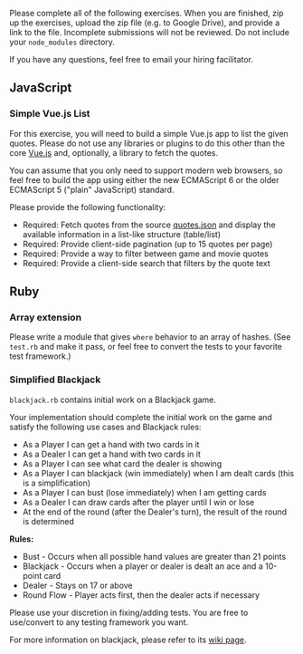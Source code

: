 Please complete all of the following exercises.  When you are finished, zip up the exercises, upload the zip file (e.g. to Google Drive), and provide a link to the file.  Incomplete submissions will not be reviewed.  Do not include your `node_modules` directory.

If you have any questions, feel free to email your hiring facilitator.

## JavaScript

### Simple Vue.js List

For this exercise, you will need to build a simple Vue.js app to list the
given quotes. Please do not use any libraries or plugins to do this other
than the core [Vue.js](https://vuejs.org/) and, optionally, a library to fetch
the quotes.

You can assume that you only need to support modern web browsers, so feel
free to build the app using either the new ECMAScript 6 or the older ECMAScript 5
("plain" JavaScript) standard.

Please provide the following functionality:

 * Required: Fetch quotes from the source [quotes.json](https://gist.githubusercontent.com/benchprep/dffc3bffa9704626aa8832a3b4de5b27/raw/quotes.json) and display the available information in a list-like structure (table/list)
 * Required: Provide client-side pagination (up to 15 quotes per page)
 * Required: Provide a way to filter between game and movie quotes
 * Required: Provide a client-side search that filters by the quote text

## Ruby

### Array extension

Please write a module that gives `where` behavior to an array of hashes. (See
`test.rb` and make it pass, or feel free to convert the tests to your favorite
test framework.)

### Simplified Blackjack

`blackjack.rb` contains initial work on a Blackjack game.

Your implementation should complete the initial work on the game and satisfy the following use cases and Blackjack rules:

 * As a Player I can get a hand with two cards in it
 * As a Dealer I can get a hand with two cards in it
 * As a Player I can see what card the dealer is showing
 * As a Player I can blackjack (win immediately) when I am dealt cards (this is a simplification)
 * As a Player I can bust (lose immediately) when I am getting cards
 * As a Dealer I can draw cards after the player until I win or lose
 * At the end of the round (after the Dealer's turn), the result of the round is determined

**Rules:**

 * Bust - Occurs when all possible hand values are greater than 21 points
 * Blackjack - Occurs when a player or dealer is dealt an ace and a 10-point card
 * Dealer - Stays on 17 or above
 * Round Flow - Player acts first, then the dealer acts if necessary

Please use your discretion in fixing/adding tests. You are free to use/convert to any testing framework you want.

For more information on blackjack, please refer to its [wiki page](http://en.wikipedia.org/wiki/Blackjack).
